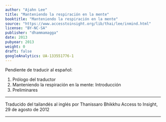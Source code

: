 ```yaml
---
author: "Ajahn Lee"
title: "Manteniendo la respiración en la mente"
booktitle: "Manteniendo la respiración en la mente"
source: "https://www.accesstoinsight.org/lib/thai/lee/inmind.html"
license: "BY-NC-SA"
publisher: "dhammamagga"
date: 2013
pubyear: 2013 
weight: 0
draft: false
googleAnalytics: UA-133551776-1
---
```

	
  Pendiente de traducir al español:  
  
  1. Prólogo del traductor
  2. Manteniendo la respiración en la mente: Introducción
  3. Preliminares
  

---

Traducido del tailandés al inglés por Thanissaro Bhikkhu
Access to Insight, 29 de agosto de 2012

---
